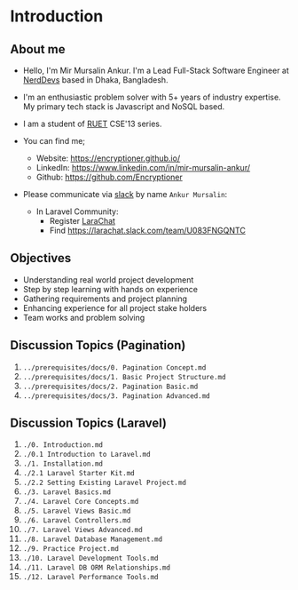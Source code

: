 # Introduction

## About me

- Hello, I'm Mir Mursalin Ankur. I'm a Lead Full-Stack Software Engineer at [NerdDevs](https://www.nerddevs.com/) based in Dhaka, Bangladesh.

- I'm an enthusiastic problem solver with 5+ years of industry expertise. My primary tech stack is Javascript and NoSQL based.

- I am a student of [RUET](https://www.ruet.ac.bd/) CSE'13 series.

- You can find me;
  - Website: https://encryptioner.github.io/
  - LinkedIn: https://www.linkedin.com/in/mir-mursalin-ankur/
  - Github: https://github.com/Encryptioner

- Please communicate via [slack](https://slack.com/) by name `Ankur Mursalin`:
  - In Laravel Community: 
    - Register [LaraChat](https://larachat.co/register)
    - Find https://larachat.slack.com/team/U083FNGQNTC

## Objectives
- Understanding real world project development
- Step by step learning with hands on experience
- Gathering requirements and project planning
- Enhancing experience for all project stake holders
- Team works and problem solving


## Discussion Topics (Pagination)
1. `../prerequisites/docs/0. Pagination Concept.md`
2. `../prerequisites/docs/1. Basic Project Structure.md`
3. `../prerequisites/docs/2. Pagination Basic.md`
4. `../prerequisites/docs/3. Pagination Advanced.md`


## Discussion Topics (Laravel)

1. `./0. Introduction.md`
2. `./0.1 Introduction to Laravel.md`
3. `./1. Installation.md`
4. `./2.1 Laravel Starter Kit.md`
5. `./2.2 Setting Existing Laravel Project.md`
6. `./3. Laravel Basics.md`
7. `./4. Laravel Core Concepts.md`
8.  `./5. Laravel Views Basic.md`
9.  `./6. Laravel Controllers.md`
10. `./7. Laravel Views Advanced.md`
11. `./8. Laravel Database Management.md`
12. `./9. Practice Project.md`
13. `./10. Laravel Development Tools.md`
14. `./11. Laravel DB ORM Relationships.md`
15. `./12. Laravel Performance Tools.md`
